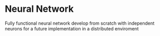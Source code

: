 # Neural Network

Fully functional neural network develop from scratch with independent neurons for a future implementation in a distributed enviroment

